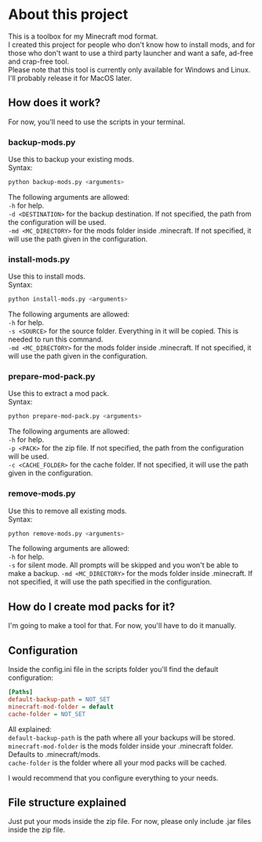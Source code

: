 # About this project

This is a toolbox for my Minecraft mod format.  
I created this project for people who don't know how to install mods, and for those who don't want to use a third party launcher and want a safe, ad-free and crap-free tool.  
Please note that this tool is currently only available for Windows and Linux. I'll probably release it for MacOS later.

## How does it work?

For now, you'll need to use the scripts in your terminal.

### backup-mods.py

Use this to backup your existing mods.  
Syntax:  

```bash
python backup-mods.py <arguments>
```

The following arguments are allowed:  
`-h` for help.  
`-d <DESTINATION>` for the backup destination. If not specified, the path from the configuration will be used.  
`-md <MC_DIRECTORY>` for the mods folder inside .minecraft. If not specified, it will use the path given in the configuration.  

### install-mods.py

Use this to install mods.  
Syntax:  

```bash
python install-mods.py <arguments>
```

The following arguments are allowed:  
`-h` for help.  
`-s <SOURCE>` for the source folder. Everything in it will be copied. This is needed to run this command.  
`-md <MC_DIRECTORY>` for the mods folder inside .minecraft. If not specified, it will use the path given in the configuration.  

### prepare-mod-pack.py

Use this to extract a mod pack.  
Syntax:  

```bash
python prepare-mod-pack.py <arguments>
```

The following arguments are allowed:  
`-h` for help.  
`-p <PACK>` for the zip file. If not specified, the path from the configuration will be used.  
`-c <CACHE_FOLDER>` for the cache folder. If not specified, it will use the path given in the configuration.  

### remove-mods.py

Use this to remove all existing mods.  
Syntax:  

```bash
python remove-mods.py <arguments>
```

The following arguments are allowed:  
`-h` for help.  
`-s` for silent mode. All prompts will be skipped and you won't be able to make a backup.
`-md <MC_DIRECTORY>` for the mods folder inside .minecraft. If not specified, it will use the path specified in the configuration.  

## How do I create mod packs for it?

I'm going to make a tool for that. For now, you'll have to do it manually.

## Configuration

Inside the config.ini file in the scripts folder you'll find the default configuration:  

```ini
[Paths]
default-backup-path = NOT_SET
minecraft-mod-folder = default
cache-folder = NOT_SET
```

All explained:  
`default-backup-path` is the path where all your backups will be stored.  
`minecraft-mod-folder` is the mods folder inside your .minecraft folder. Defaults to .minecraft/mods.  
`cache-folder` is the folder where all your mod packs will be cached.  
  
I would recommend that you configure everything to your needs.

## File structure explained

Just put your mods inside the zip file.
For now, please only include .jar files inside the zip file.
